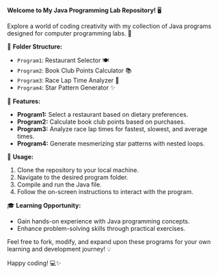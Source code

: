 **Welcome to My Java Programming Lab Repository!** 🖥️

Explore a world of coding creativity with my collection of Java programs designed for computer programming labs. 🌟

📁 **Folder Structure:**
- `Program1`: Restaurant Selector 🍽️
- `Program2`: Book Club Points Calculator 📚
- `Program3`: Race Lap Time Analyzer 🏁
- `Program4`: Star Pattern Generator ✨

🚀 **Features:**
- **Program1:** Select a restaurant based on dietary preferences.
- **Program2:** Calculate book club points based on purchases.
- **Program3:** Analyze race lap times for fastest, slowest, and average times.
- **Program4:** Generate mesmerizing star patterns with nested loops.

🤖 **Usage:**
1. Clone the repository to your local machine.
2. Navigate to the desired program folder.
3. Compile and run the Java file.
4. Follow the on-screen instructions to interact with the program.

🎓 **Learning Opportunity:**
- Gain hands-on experience with Java programming concepts.
- Enhance problem-solving skills through practical exercises.

Feel free to fork, modify, and expand upon these programs for your own learning and development journey! 💡

Happy coding! 💻✨
